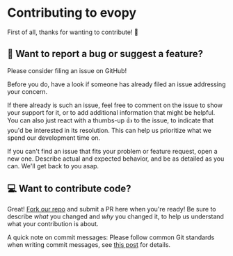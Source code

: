 # Contributing to evopy

First of all, thanks for wanting to contribute! 🎉


## 🐞 Want to report a bug or suggest a feature?

Please consider filing an issue on GitHub!

Before you do, have a look if someone has already filed an issue addressing your concern. 

If there already is such an issue, feel free to comment on the issue to show your support for it, or to add additional information that might be helpful. You can also just react with a thumbs-up 👍 to the issue, to indicate that you'd be interested in its resolution. This can help us prioritize what we spend our development time on.

If you can't find an issue that fits your problem or feature request, open a new one. Describe actual and expected behavior, and be as detailed as you can. We'll get back to you asap.


## 💻 Want to contribute code?

Great! [Fork our repo](https://github.com/evopy/evopy/new/master) and submit a PR here when you're ready! Be sure to describe *what* you changed and *why* you changed it, to help us understand what your contribution is about.

A quick note on commit messages: Please follow common Git standards when writing commit messages, see [this post](https://chris.beams.io/posts/git-commit/) for details.
